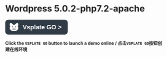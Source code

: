 # Wordpress 5.0.2-php7.2-apache

<a href="https://www.vsplate.com/?docker-compose=https://github.com/vsplate/dcenvs/wordpress/5.0.2-php7.2-apache"><img alt="VSPLATE GO" src="https://raw.githubusercontent.com/vsplate/images/master/vsgo_btn.png" width="200px"></a>

**Click the `VSPLATE GO` button to launch a demo online / 点击`VSPLATE GO`按钮创建在线环境**